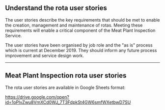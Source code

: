 ## Understand the rota user stories
The user stories describe the key requirements that should be met to enable the creation, management and maintenance of rotas. Meeting these requirements will enable a critical component of the Meat Plant Inspection Service.

The user stories have been organised by job role and the "as is" process which is current at December 2019. They should inform any future process improvement and service design work.


***

## Meat Plant Inspection rota user stories

The rota user stories are available in Google Sheets format:

https://drive.google.com/open?id=1oPlvZwu8VmXCd0WJ_7T3FdpkSt4GW6smfWXetbwD7SU 